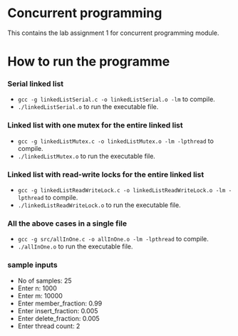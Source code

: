 Concurrent programming
=================================
This contains the lab assignment 1 for concurrent programming module.
# How to run the programme
### Serial linked list
- `gcc -g linkedListSerial.c -o linkedListSerial.o -lm` to compile.
- `./linkedListSerial.o` to run the executable file.

### Linked list with one mutex for the entire linked list
- `gcc -g linkedListMutex.c -o linkedListMutex.o -lm -lpthread` to compile.
- `./linkedListMutex.o` to run the executable file.

### Linked list with read-write locks for the entire linked list
- `gcc -g linkedListReadWriteLock.c -o linkedListReadWriteLock.o -lm -lpthread` to compile.
- `./linkedListReadWriteLock.o` to run the executable file.

### All the above cases in a single file
- `gcc -g src/allInOne.c -o allInOne.o -lm -lpthread` to compile.
- `./allInOne.o` to run the executable file.

### sample inputs
- No of samples: 25
- Enter n: 1000
- Enter m: 10000
- Enter member_fraction: 0.99
- Enter insert_fraction: 0.005
- Enter delete_fraction: 0.005
- Enter thread count: 2

